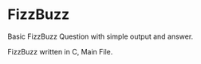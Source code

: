 # FizzBuzz
Basic FizzBuzz Question with simple output and answer.

FizzBuzz written in C, Main File.
